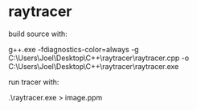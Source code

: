 # raytracer

build source with:

g++.exe -fdiagnostics-color=always -g C:\Users\Joel\Desktop\C++\raytracer\raytracer.cpp -o C:\Users\Joel\Desktop\C++\raytracer\raytracer.exe

run tracer with:

.\raytracer.exe > image.ppm